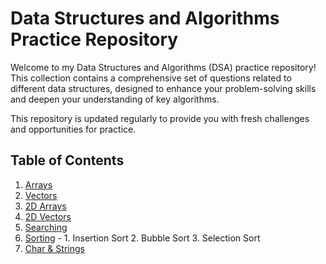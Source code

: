 # Data Structures and Algorithms Practice Repository

Welcome to my Data Structures and Algorithms (DSA) practice repository! This collection contains a comprehensive set of questions related to different data structures, designed to enhance your problem-solving skills and deepen your understanding of key algorithms.

This repository is updated regularly to provide you with fresh challenges and opportunities for practice.

## Table of Contents

1. [Arrays](#arrays)
2. [Vectors](#vectors)
3. [2D Arrays](#2d-arrays)
4. [2D Vectors](#2d-vectors)
5. [Searching](#searching)
6. [Sorting](#sorting) - 1. Insertion Sort 2. Bubble Sort 3. Selection Sort
7. [Char & Strings](#char&Strings)




